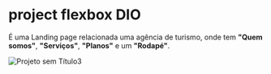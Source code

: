 # project flexbox DIO

É uma Landing page relacionada  uma agência de turismo, onde tem **"Quem somos"**, **"Serviços"**, **"Planos"** e um **"Rodapé"**.

![Projeto sem Título3](https://user-images.githubusercontent.com/54116971/168379619-4df2e275-cfbf-4439-9d56-8451da63fb2b.gif)

